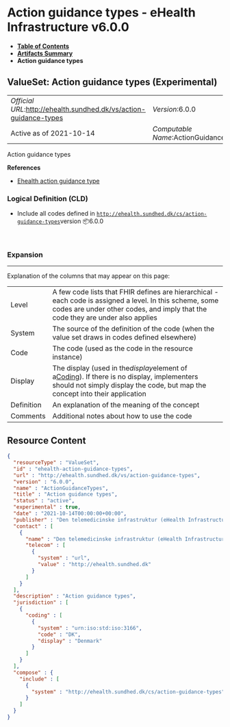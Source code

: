 # Action guidance types - eHealth Infrastructure v6.0.0

* [**Table of Contents**](toc.md)
* [**Artifacts Summary**](artifacts.md)
* **Action guidance types**

## ValueSet: Action guidance types (Experimental) 

| | |
| :--- | :--- |
| *Official URL*:http://ehealth.sundhed.dk/vs/action-guidance-types | *Version*:6.0.0 |
| Active as of 2021-10-14 | *Computable Name*:ActionGuidanceTypes |

 
Action guidance types 

 **References** 

* [Ehealth action guidance type](StructureDefinition-ehealth-actionguidance-type.md)

### Logical Definition (CLD)

* Include all codes defined in [`http://ehealth.sundhed.dk/cs/action-guidance-types`](CodeSystem-ehealth-action-guidance-types.md)version 📦6.0.0

 

### Expansion

-------

 Explanation of the columns that may appear on this page: 

| | |
| :--- | :--- |
| Level | A few code lists that FHIR defines are hierarchical - each code is assigned a level. In this scheme, some codes are under other codes, and imply that the code they are under also applies |
| System | The source of the definition of the code (when the value set draws in codes defined elsewhere) |
| Code | The code (used as the code in the resource instance) |
| Display | The display (used in the*display*element of a[Coding](http://hl7.org/fhir/R4/datatypes.html#Coding)). If there is no display, implementers should not simply display the code, but map the concept into their application |
| Definition | An explanation of the meaning of the concept |
| Comments | Additional notes about how to use the code |



## Resource Content

```json
{
  "resourceType" : "ValueSet",
  "id" : "ehealth-action-guidance-types",
  "url" : "http://ehealth.sundhed.dk/vs/action-guidance-types",
  "version" : "6.0.0",
  "name" : "ActionGuidanceTypes",
  "title" : "Action guidance types",
  "status" : "active",
  "experimental" : true,
  "date" : "2021-10-14T00:00:00+00:00",
  "publisher" : "Den telemedicinske infrastruktur (eHealth Infrastructure)",
  "contact" : [
    {
      "name" : "Den telemedicinske infrastruktur (eHealth Infrastructure)",
      "telecom" : [
        {
          "system" : "url",
          "value" : "http://ehealth.sundhed.dk"
        }
      ]
    }
  ],
  "description" : "Action guidance types",
  "jurisdiction" : [
    {
      "coding" : [
        {
          "system" : "urn:iso:std:iso:3166",
          "code" : "DK",
          "display" : "Denmark"
        }
      ]
    }
  ],
  "compose" : {
    "include" : [
      {
        "system" : "http://ehealth.sundhed.dk/cs/action-guidance-types"
      }
    ]
  }
}

```

